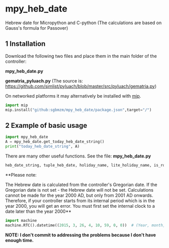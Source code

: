 # mpy_heb_date
Hebrew date for Micropython and C-python
(The calculations are based on Gauss's formula for Passover)

## 1 Installation

Download the following two files and place them in the main folder of the controller:

**mpy_heb_date.py**

**gematria_pyluach.py**              (The source is: https://github.com/simlist/pyluach/blob/master/src/pyluach/gematria.py)

On networked platforms it may alternatively be installed with
[mip](https://docs.micropython.org/en/latest/reference/packages.html).
```py
import mip
mip.install("github:sgbmzm/mpy_heb_date/package.json",target="/")
```

## 2 Example of basic usage
```py
import mpy_heb_date
A = mpy_heb_date.get_today_heb_date_string()
print("today_heb_date_string", A)
```
There are many other useful functions. See the file: **mpy_heb_date.py**

```py
heb_date_string, tuple_heb_date, holiday_name, lite_holiday_name, is_rosh_chodesh = mpy_heb_date.get_heb_date_and_holiday_from_greg_date(greg_year, greg_month, greg_day)
```

**Please note: 

The Hebrew date is calculated from the controller's Gregorian date. If the Gregorian date is not set - the Hebrew date will not be set.
Calculations cannot be made for the year 2000 AD, but only from 2001 AD onwards.
Therefore, if your controller starts from its internal period which is in the year 2000, you will get an error. You must first set the internal clock to a date later than the year 2000**

```py
import machine
machine.RTC().datetime((2015, 3, 26, 4, 10, 59, 0, 0))  # (Year, month, day, day of the week, hour, minutes, seconds, subseconds)
```

**NOTE: I don't commit to addressing the problems because I don't have enough time.**

